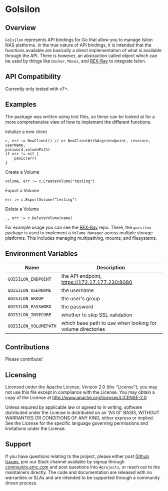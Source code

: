 # GoIsilon

## Overview
```GoIsilon``` represents API bindings for Go that allow you to manage Isilon
NAS platforms.  In the true nature of API bindings, it is intended that the
functions available are basically a direct implementation of what is available
through the API.  There is however, an abstraction called object which can be
used by things like `Docker`, `Mesos`, and
[REX-Ray](https://github.com/emccode/rexray) to integrate Isilon.

## API Compatibility
Currently only tested with v7+.

## Examples
The package was written using test files, so these can be looked at for a more
comprehensive view of how to implement the different functions.

Intialize a new client

	c, err := NewClient() // or NewClientWithArgs(endpoint, insecure, userName,
    password,volumePath)
	if err != nil {
		panic(err)
	}


Create a Volume

    volume, err := c.CreateVolume("testing")


Export a Volume

    err := c.ExportVolume("testing")


Delete a Volume

    _, err := c.DeleteVolume(name)



For example usage you can see the [REX-Ray](https://github.com/emccode/rexray)
repo.  There, the ```goisilon``` package is used to implement a
```Volume Manager``` across multiple storage platforms. This includes managing
multipathing, mounts, and filesystems.

## Environment Variables
Name | Description
---- | -----------
`GOISILON_ENDPOINT` | the API endpoint, https://172.17.177.230:8080
`GOISILON_USERNAME` | the username
`GOISILON_GROUP` | the user's group
`GOISILON_PASSWORD` | the password
`GOISILON_INSECURE` | whether to skip SSL validation
`GOISILON_VOLUMEPATH` | which base path to use when looking for volume directories

## Contributions
Please contribute!

Licensing
---------
Licensed under the Apache License, Version 2.0 (the “License”); you may not use
this file except in compliance with the License. You may obtain a copy of the
License at <http://www.apache.org/licenses/LICENSE-2.0>

Unless required by applicable law or agreed to in writing, software distributed
under the License is distributed on an “AS IS” BASIS, WITHOUT WARRANTIES OR
CONDITIONS OF ANY KIND, either express or implied. See the License for the
specific language governing permissions and limitations under the License.

Support
-------
If you have questions relating to the project, please either post
[Github Issues](https://github.com/emccode/mesos-module-dvdi/issues), join our
Slack channel available by signup through
[community.emc.com](https://community.emccode.com) and post questions into
`#projects`, or reach out to the maintainers directly.  The code and
documentation are released with no warranties or SLAs and are intended to be
supported through a community driven process.

